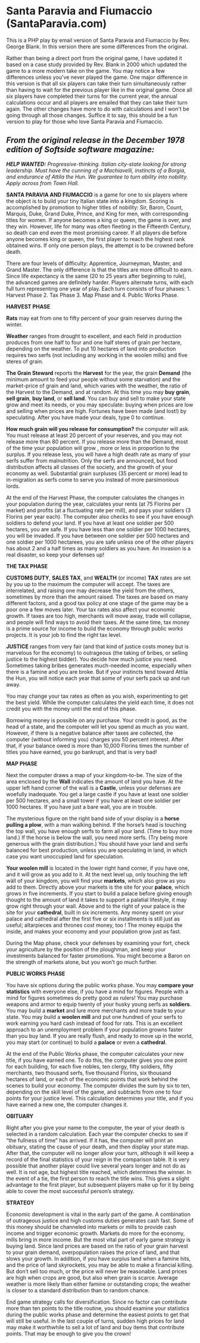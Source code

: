# Santa Paravia and Fiumaccio (SantaParavia.com)
This is a PHP play by email version of Santa Paravia and Fiumaccio by Rev. George Blank.  In this version there are some differences from the original.

Rather than being a direct port from the original game, I have updated it based on a case study provided by Rev. Blank in 2000 which updated the game to a more modern take on the game.  You may notice a few differences unless you've never played the game.  One major difference in this version is that all six players can take their turn simultaneously rather than having to wait for the previous player like in the original game.  Once all six players have completed their turns for the current year, the annual calculations occur and all players are emailed that they can take their turn again.  The other changes have more to do with calculations and I won't be going through all those changes.  Suffice it to say, this should be a fun version to play for those who love Santa Paravia and Fiumaccio.

## _From the original release in the December 1978 edition of Softside software magazine:_

_**HELP WANTED:** Progressive-thinking. Italian city-state looking for strong leadership. Must have the cunning of a Machiavelli, instincts of a Borgia, and endurance of Attila the Hun. We guarantee to turn ability into nobility. Apply across from Town Hall._

**SANTA PARAVIA AND FIUMACCIO** is a game for one to six players where the object is to build your tiny Italian state into a kingdom. Scoring is accomplished by promotion to higher titles of nobility: Sir, Baron, Count, Marquis, Duke, Grand Duke, Prince, and King for men, with corresponding titles for women. If anyone becomes a king or queen, the game is over, and they win. However, life for many was often fleeting in the Fifteenth Century, so death can end even the most promising career. If all players die before anyone becomes king or queen, the first player to reach the highest rank obtained wins. If only one person plays, the attempt is to be crowned before death.

There are four levels of difficulty: Apprentice, Journeyman, Master, and Grand Master. The only difference is that the titles are more difficult to earn. Since life expectancy is the same (20 to 25 years after beginning to rule), the advanced games are definitely harder.
Players alternate turns, with each full turn representing one year of play. Each turn consists of four phases: 1. Harvest Phase 2. Tax Phase 3. Map Phase and 4. Public Works Phase.

**HARVEST PHASE**

**Rats** may eat from one to fifty percent of your grain reserves during the winter.

**Weather** ranges from drought to excellent, and each field in production produces from one half to four and one half steres of grain per hectare, depending on the weather. To put 10 hectares of land into production requires two serfs (not including any working in the woolen mills) and five steres of grain.

**The Grain Steward** reports the **Harvest** for the year, the grain **Demand** (the minimum amount to feed your people without some starvation) and the market-price of grain and land, which varies with the weather, the ratio of the Harvest to the Demand, and at random. At this time you may **buy grain**, **sell grain**, **buy land**, or **sell land**. You can buy and sell to make your state grow and meet its needs, or you may speculate: buying when prices are low and selling when prices are high. Fortunes have been made (and lost!) by speculating. After you have made your deals, type 0 to continue.

**How much grain will you release for consumption?** the computer will ask. You must release at least 20 percent of your reserves, and you may not release more than 80 percent. If you release more than the Demand, most of the time your population will grow , more or less in proportion to the surplus. If you release less, you will have a high death rate as many of your serfs suffer from malnutrition. Only the serfs are announced, but food distribution affects all classes of the society, and the growth of your economy as well. Substantial grain surpluses (35 percent or more) lead to in-migration as serfs come to serve you instead of more parsimonious lords.

At the end of the Harvest Phase, the computer calculates the changes in your population during the year, calculates your rents (at 75 Florins per market) and profits (at a fluctuating rate per mill), and pays your soldiers (3 Florins per year each). The computer also checks to see if you have enough soldiers to defend your land. If you have at least one soldier per 500 hectares, you are safe. If you have less than one soldier per 1000 hectares, you will be invaded. If you have between one soldier per 500 hectares and one soldier per 1000 hectarees, you are safe unless one of the other players has about 2 and a half times as many soldiers as you have. An invasion is a real disaster, so keep your defenses up!

**THE TAX PHASE**

**CUSTOMS DUTY**, **SALES TAX**, and **WEALTH** (or income) **TAX** rates are set by you up to the maximum the computer will accept. The taxes are interrelated, and raising one may decrease the yield from the others, sometimes by more than the amount raised. The taxes are based on many different factors, and a good tax policy at one stage of the game may be a poor one a few moves later. Your tax rates also affect your economic growth. If taxes are too high, merchants will move away, trade will collapse, and people will find ways to avoid their taxes. At the same time, tax money is a prime source for income to build the economy through public works projects. It is your job to find the right tax level.

**JUSTICE** ranges from very fair (and that kind of justice costs money but is marvelous for the economy) to outrageous (the taking of bribes, or selling justice to the highest bidder). You decide how much justice you need. Sometimes taking bribes generates much-needed income, especially when there is a famine and you are broke. But if your instincts tend toward Attila the Hun, you will notice each year that some of your serfs pack up and run away.

You may change your tax rates as often as you wish, experimenting to get the best yield. While the computer calculates the yield each time, it does not credit you with the money until the end of this phase.

Borrowing money is possible on any purchase. Your credit is good, as the head of a state, and the computer will let you spend as much as you want. However, if there is a negative balance after taxes are collected, the computer (without informing you) charges you 50 percent interest. After that, if your balance owed is more than 10,000 Florins times the number of titles you have earned, you go bankrupt, and that is very bad!

**MAP PHASE**

Next the computer draws a map of your kingdom-to-be. The size of the area enclosed by the **Wall** indicates the amount of land you have. At the upper left hand corner of the wall is a **Castle**, unless your defenses are woefully inadequate. You get a large castle if you have at least one soldier per 500 hectares, and a small tower if you have at least one soldier per 1000 hectares. If you have just a bare wall, you are in trouble.

The mysterious figure on the right band side of your display is a **horse pulling a plow**, with a man walking behind. If the horse’s head is touching the top wall, you have enough serfs to farm all your land. (Time to buy more land.) If the horse is below the wall, you need more serfs. (Try being more generous with the grain distribution.) You should have your land and serfs balanced for best production, unless you are speculating in land, in which case you want unoccupied land for speculation.

**Your woolen mill** is located in the lower right hand corner, if you have one, and it will grow as you add to it. At the next level up, only touching the left wäll of your kingdom, you will find your **markets**, which also grow as you add to them. Directly above your markets is the site for your **palace**, which grows in five increments. If you start to build a palace before giving enough thought to the amount of land it takes to support a palatial lifestyle, it may grow right through your wall. Above and to the right of your palace is the site for your **cathedral**, built in six increments. Any money spent on your palace and cathedral after the first five or six installments is still just as useful; altarpieces and thrones cost money, too ! The money equips the inside, and makes your economy and your population grow just as fast.

During the Map phase, check your defenses by examining your fort, check your agriculture by the position of the ploughman, and keep your investments balanced for faster promotions. You might become a Baron on the strength of markets alone, but you won’t go much further.

**PUBLIC WORKS PHASE**

You have six options during the public works phase. You may **compare your statistics** with everyone else, if you have a mind for figures. People with a mind for figures sometimes do pretty good as rulers! You may purchase weapons and armor to equip twenty of your husky young serfs as **soldiers**. You may build a **market** and lure more merchants and more trade to your state. You may build a **woolen mill** and put one hundred of your serfs to work earning you hard cash instead of food for rats. This is an excellent approach to an unemployment problem if your population growns faster than you buy land. If you are really flush, and ready to move up in the world, you may start (or continue) to build a **palace** or even a **cathedral**.

At the end of the Public Works phase, the computer calculates your new title, if you have earned one. To do this, the computer gives you one point for each building, for each five nobles, ten clergy, fifty soldiers, fifty merchants, two thousand serfs, five thousand Florins, six thousand hectares of land, or each of the economic points that work behind the scenes to build your economy. The computer divides the sum by six to ten, depending on the skill level of the game, and subtracts from one to four points for your justice level. This calculation determines your title, and if you have earned a new one, the computer changes it.

**OBITUARY**

Right after you give your name to the computer, the year of your death is selected in a random calculation. Each year the computer checks to see if “the fullness of time” has arrived. If it has, the computer will print an obituary, stating the cause of your death, and then display your state map. After that, the computer will no longer allow your turn, although it will keep a record of the final statistics of your reign in the comparison table. It is very possible that another player could live several years longer and not do as well. It is not age, but highest title reached, which determines the winner. In the event of a tie, the first person to reach the title wins. This gives a slight advantage to the first player, but subsequent players make up for it by being able to cover the most successful person’s strategy.

**STRATEGY**

Economic development is vital in the early part of the game. A combination of outrageous justice and high customs duties generates cash fast. Some of this money should be channeled into markets or mills to provide cash income and trigger economic growth. Markets do more for the economy, mills bring in more income. But the most vital part of early game strategy is buying land. Since land prices are based on the ratio of your grain harvest to your grain demand, overpopulation raises the price of land, and that slows your growth. In addition, if you have surplus land when a famine hits, and the price of land skyrockets, you may be able to make a financial killing. But don’t sell too much, or the price will never be reasonable. Land prices are high when crops are good, but also when grain is scarce. Average weather is more likely than either famine or outstanding crops; the weather is closer to a standard distribution than to random chance.

End game strategy calls for diversification. Since no factor can contribute more than ten points to the title routine, you should examine your statistics during the public works phase and determine the easiest points to get that will still be useful. In the last couple of turns, sudden high prices for land may make it worthwhile to sell a lot of land and buy items that contribute points. That may be enough to give you the crown!
